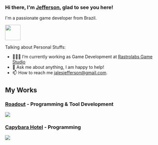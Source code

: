 ### Hi there, I'm [Jefferson](https://github.com/JeffersonJales), glad to see you here!

I'm a passionate game developer from Brazil.

[<img src="https://cdn-icons-png.flaticon.com/512/174/174857.png" width="50" height="50">](https://www.linkedin.com/in/jefferson-jales)

Talking about Personal Stuffs:

- 👩🏻‍💻 I’m currently working as Game Development at [Rastrolabs Game Studio](https://www.linkedin.com/company/rastrolabs/) 
- 💬 Ask me about anything, I am happy to help!
- 📫 How to reach me jalesjefferson@gmail.com.

## My Works

### [Roadout](https://store.steampowered.com/app/1829270/RoadOut/) - Programming & Tool Development
[<img src="https://cdn.akamai.steamstatic.com/steam/apps/1829270/capsule_616x353.jpg?t=1666872415">](https://store.steampowered.com/app/1829270/RoadOut/)


### [Capybara Hotel](https://store.steampowered.com/app/2308260/Capybara_Hotel/) - Programming

[<img src="https://cdn.cloudflare.steamstatic.com/steam/apps/2308260/ss_77064c574c7fcccfb160fa8f0e878b51fd75336f.600x338.jpg?t=1677670992">](https://store.steampowered.com/app/2308260/Capybara_Hotel/)


